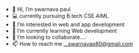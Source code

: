 - 👋 Hi, I’m swarnava paul
- 💻 currently pursuing B.tech CSE AIML 
- 👀 I’m interested in web and app  development
- 🌱 I’m currently learning Web development
- 💞️ I’m looking to collaborate....
- 📫 How to reach me ...swarnavap80@gmail.com

<!---
swarnavap80/swarnavap80 is a ✨ special ✨ repository because its `README.md` (this file) appears on your GitHub profile.
You can click the Preview link to take a look at your changes.
--->
